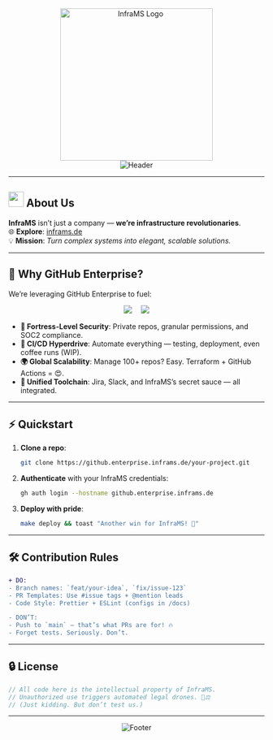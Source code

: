 <div align="center">
  <!-- Company Logo -->
  <img src="https://cdn.inframs.de/LogoTextWhite.svg" alt="InfraMS Logo" width="300" />
</div>

<div align="center">
  <!-- Dynamic Header -->
  <img src="https://readme-typing-svg.demolab.com?font=Fira+Code&size=30&duration=3000&pause=1000&color=00AAFF&center=true&vCenter=true&width=800&height=80&lines=%F0%9F%9A%80+From+Legacy+to+Leading+Edge+%F0%9F%92%AA" alt="Header" />
</div>


---

## <picture><img src="https://media.giphy.com/media/3o7TKSjRrfIPjeiVyM/giphy.gif" width="30"></picture> **About Us**  
**InfraMS** isn’t just a company — **we’re infrastructure revolutionaries**.  
🌐 **Explore**: [inframs.de](https://www.inframs.de)  
💡 **Mission**: *Turn complex systems into elegant, scalable solutions.*  

---

## 🚀 **Why GitHub Enterprise?**  
We’re leveraging GitHub Enterprise to fuel:  
<div align="center">
  <img src="https://img.shields.io/badge/Security-NSA_Approved-blue?style=for-the-badge&logo=github" /> 
  <img src="https://img.shields.io/badge/Collaboration-Quantum_Sync-green?style=for-the-badge&logo=github" />
</div>

- **🔐 Fortress-Level Security**: Private repos, granular permissions, and SOC2 compliance.  
- **🤖 CI/CD Hyperdrive**: Automate everything — testing, deployment, even coffee runs (WIP).  
- **🌍 Global Scalability**: Manage 100+ repos? Easy. Terraform + GitHub Actions = 😍.  
- **🧩 Unified Toolchain**: Jira, Slack, and InfraMS’s secret sauce — all integrated.  

---

## ⚡ **Quickstart**  
1. **Clone a repo**:  
   ```bash
   git clone https://github.enterprise.inframs.de/your-project.git
   ```
2. **Authenticate** with your InfraMS credentials:  
   ```bash
   gh auth login --hostname github.enterprise.inframs.de
   ```
3. **Deploy with pride**:  
   ```bash
   make deploy && toast "Another win for InfraMS! 🥂"
   ```

---

## 🛠️ **Contribution Rules**  
```diff
+ DO: 
- Branch names: `feat/your-idea`, `fix/issue-123`
- PR Templates: Use #issue tags + @mention leads
- Code Style: Prettier + ESLint (configs in /docs)

- DON’T: 
- Push to `main` — that’s what PRs are for! 🔥
- Forget tests. Seriously. Don’t.
```

---

## 🔒 **License**  
```rust
// All code here is the intellectual property of InfraMS.
// Unauthorized use triggers automated legal drones. 🚁⚖️
// (Just kidding. But don’t test us.)
```

---

<div align="center">
  <img src="https://readme-typing-svg.demolab.com?font=Fira+Code&size=14&pause=1000&color=00AAFF&center=true&vCenter=true&width=600&lines=Made+with+%E2%9D%A4%EF%B8%8F+by+InfraMS+—+Architects+of+Tomorrow's+Infrastructure" alt="Footer" />
</div>
